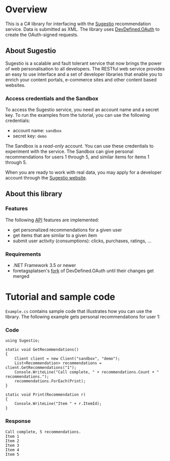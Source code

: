 ﻿# Overview

This is a C# library for interfacing with the [Sugestio](http://www.sugestio.com) 
recommendation service. Data is submitted as XML. The library uses 
[DevDefined.OAuth](http://github.com/bittercoder/DevDefined.OAuth) to create the OAuth-signed requests. 

## About Sugestio

Sugestio is a scalable and fault tolerant service that now brings the power of 
web personalisation to all developers. The RESTful web service provides an easy to use 
interface and a set of developer libraries that enable you to enrich 
your content portals, e-commerce sites and other content based websites.

### Access credentials and the Sandbox

To access the Sugestio service, you need an account name and a secret key. 
To run the examples from the tutorial, you can use the following credentials:

* account name: <code>sandbox</code>
* secret key: <code>demo</code>

The Sandbox is a *read-only* account. You can use these credentials to experiment 
with the service. The Sandbox can give personal recommendations for users 1 through 5, 
and similar items for items 1 through 5.

When you are ready to work with real data, you may apply for a developer account through 
the [Sugestio website](http://www.sugestio.com).  

## About this library

### Features

The following [API](http://www.sugestio.com/documentation) features are implemented:

* get personalized recommendations for a given user
* get items that are similar to a given item
* submit user activity (consumptions): clicks, purchases, ratings, ...

### Requirements

* .NET Framework 3.5 or newer
* foretagsplatsen's [fork](http://github.com/foretagsplatsen/DevDefined.OAuth) of DevDefined.OAuth until their changes get merged

# Tutorial and sample code

<code>Example.cs</code> contains sample code that illustrates how you can use the library.
The following example gets personal recommendations for user 1:

### Code

	using Sugestio;

	static void GetRecommendations()
	{
		Client client = new Client("sandbox", "demo");
        List<Recommendation> recommendations = client.GetRecommendations("1");
        Console.WriteLine("Call complete, " + recommendations.Count + " recommendations.");
        recommendations.ForEach(Print);
	}

	static void Print(Recommendation r)
	{
		Console.WriteLine("Item " + r.ItemId);
	}

### Response

	Call complete, 5 recommendations.
	Item 1
	Item 2
	Item 3
	Item 4
	Item 5	